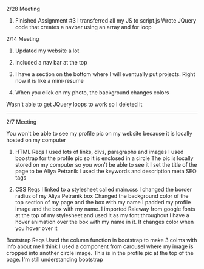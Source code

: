 2/28 Meeting

1. Finished Assignment #3
I transferred all my JS to script.js
Wrote JQuery code that creates a navbar using an array and for loop



2/14 Meeting

1. Updated my website a lot

2. Included a nav bar at the top

3. I have a section on the bottom where I will eventually put projects. Right now it is like a mini-resume

4. When you click on my photo, the background changes colors

Wasn't able to get JQuery loops to work so I deleted it


----------------------
2/7 Meeting

You won't be able to see my profile pic on my website because it is locally hosted on my computer

1. HTML Reqs
I used lots of links, divs, paragraphs and images
I used boostrap for the profile pic so it is enclosed in a circle
The pic is locally stored on my computer so you won't be able to see it
I set the title of the page to be Aliya Petranik
I used the keywords and description meta SEO tags

2. CSS Reqs
I linked to a stylesheet called main.css
I changed the border radius of my Aliya Petranik box
Changed the background color of the top section of my page and the box with my name
I padded my profile image and the box with my name.
I imported Raleway from google fonts at the top of my stylesheet and used it as my font throughout
I have a hover animation over the box with  my name in it. It changes color when you hover over it

Bootstrap Reqs
Used the column function in bootstrap to make 3 colms with info about me
I think I used a component from carousel where my image is cropped into another circle image. This is in the profile pic at the top of the page. I'm still understanding bootstrap
